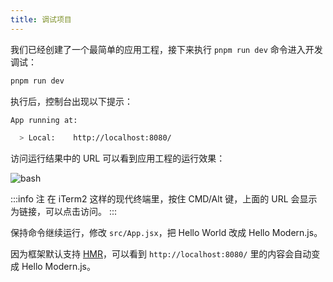 ```yaml
---
title: 调试项目
---
```


我们已经创建了一个最简单的应用工程，接下来执行 `pnpm run dev` 命令进入开发调试：

```bash
pnpm run dev
```

执行后，控制台出现以下提示：

```bash
App running at:

  > Local:    http://localhost:8080/
```

访问运行结果中的 URL 可以看到应用工程的运行效果：

![bash](https://lf3-static.bytednsdoc.com/obj/eden-cn/aphqeh7uhohpquloj/modern-js/docs/display.png)

:::info 注
在 iTerm2 这样的现代终端里，按住 CMD/Alt 键，上面的 URL 会显示为链接，可以点击访问。
:::

保持命令继续运行，修改 `src/App.jsx`，把 Hello World 改成 Hello Modern.js。

因为框架默认支持 [HMR](https://webpack.js.org/concepts/hot-module-replacement/)，可以看到 `http://localhost:8080/` 里的内容会自动变成 Hello Modern.js。
